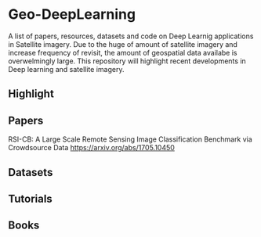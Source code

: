 # Geo-DeepLearning

A list of papers, resources, datasets and code on Deep Learnig applications in Satellite imagery. 
Due to the huge of amount of satellite imagery and increase frequency of revisit, the amount of geospatial data 
availabe is overwelmingly large. This repository will highlight recent developments in Deep learning and satellite imagery. 

## Highlight


## Papers
RSI-CB: A Large Scale Remote Sensing Image Classification Benchmark via Crowdsource Data https://arxiv.org/abs/1705.10450 
## Datasets

## Tutorials


## Books






